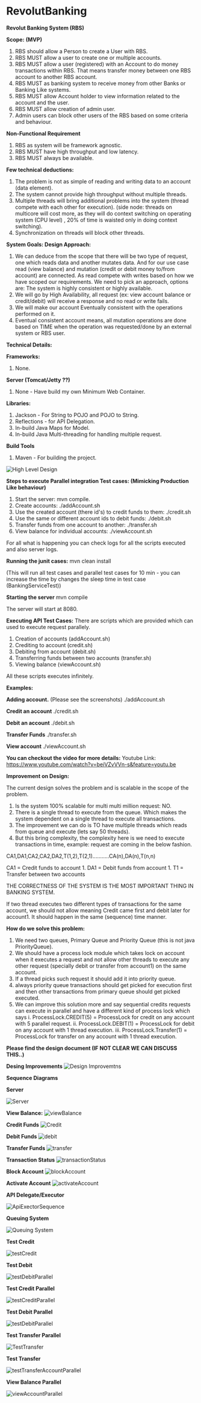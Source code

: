 # RevolutBanking

**Revolut Banking System (RBS)**

**Scope:** **(MVP)**

1. RBS should allow a Person to create a User with RBS.
2. RBS MUST allow a user to create one or multiple accounts.
3. RBS MUST allow a user (registered) with an Account to do money transactions
within RBS. That means transfer money between one RBS account to another RBS
 account.
4. RBS MUST as banking system to receive money from other Banks or Banking 
Like systems.
5. RBS MUST allow Account holder to view information related to the account 
and the user.
6. RBS MUST allow creation of admin user.
7. Admin users can block other users of the RBS based on some criteria and 
behaviour.


**Non-Functional Requirement**
1. RBS as system will be framework agnostic.
2. RBS MUST have high throughput and low latency.
3. RBS MUST always be available.

**Few technical deductions:**
1. The problem is not as simple of reading and writing data to an account 
(data element).
2. The system cannot provide high throughput without multiple threads.
3. Multiple threads will bring additional problems into the system (thread 
compete with each other for execution). (side node: threads on multicore will
 cost more, as they will do context switching on operating system (CPU level)
 , 20% of time is waisted only in doing context switching).
4. Synchronization on threads will block other threads.

**System Goals: Design Approach:**
1. We can deduce from the scope that there will be two type of request, one 
which reads data and another mutates data. And for our use case read (view 
balance) and mutation (credit or debit money to/from account) are connected. As 
read compete with writes based on how we have scoped our requirements. We need to 
pick an approach, options are: The system is highly consistent or highly 
available.
2. We will go by High Availability, all request (ex: view account balance or 
credit/debit) will receive a response and no read or write fails.
3. We will make our account Eventually consistent with the operations 
performed on it.
4. Eventual consistent account means, all mutation operations are done based on 
TIME when the operation was requested/done by an external system or RBS user.

**Technical Details:**

**Frameworks:**
1. None.

**Server (Tomcat/Jetty ??)**
1. None - Have build my own Minimum Web Container.

**Libraries:**
1. Jackson - For String to POJO and POJO to String.
2. Reflections - for API Delegation.
3. In-build Java Maps for Model.
4. In-build Java Multi-threading for handling multiple request.

**Build Tools**
1. Maven - For building the project.

![High Level Design](https://user-images.githubusercontent.com/3115397/61073406-fe1acc80-a432-11e9-9e78-74d13f6c50eb.png)


**Steps to execute Parallel integration Test cases: (Mimicking Production Like behaviour)**

1. Start the server:  mvn compile.
2. Create accounts: ./addAccount.sh
3. Use the created account (there id's) to credit funds to them: ./credit.sh
4. Use the same or different account ids to debit funds: ./debit.sh
5. Transfer funds from one account to another: ./transfer.sh
6. View balance for individual accounts: ./viewAccount.sh

For all what is happening you can check logs for all the scripts executed and
 also server logs.
 
 
**Running the junit cases:**
mvn clean install 

(This will run all test cases and parallel test cases for 
10 min - you can increase the time by changes the sleep time in test case (BankingServiceTest))

**Starting the server**
mvn compile

The server will start at 8080.

**Executing API Test Cases:**
There are scripts which are provided which can used to execute request 
parallely.
1. Creation of accounts (addAccount.sh)
2. Crediting to account (credit.sh)
3. Debiting from account (debit.sh)
4. Transferring funds between two accounts (transfer.sh)
5. Viewing balance (viewAccount.sh)

All these scripts executes infinitely.

**Examples:**

**Adding account.** (Please see the screenshots)
./addAccount.sh 

**Credit an account**
./credit.sh

**Debit an account**
./debit.sh

**Transfer Funds**
./transfer.sh

**View account**
./viewAccount.sh


**You can checkout the video for more details:**
Youtube Link: https://www.youtube.com/watch?v=beiVZvVVn-s&feature=youtu.be


**Improvement on Design:**
 
 The current design solves the problem and is scalable in the scope of the 
 problem.
 
 1. Is the system 100% scalable for multi multi million request: NO.
 2. There is a single thread to execute from the queue. Which makes the system
 dependent on a single thread to execute all transactions.
 3. The improvement we can do is TO have multiple threads which reads from queue
 and execute (lets say 50 threads).
 4. But this bring complexity, the complexity here is we need to execute 
 transactions in time, example: request are coming in the below fashion. 
 
 CA1,DA1,CA2,CA2,DA2,T(1,2),T(2,1)...........CA(n),DA(n),T(n,n)
 
 CA1 = Credit funds to account 1.
 DA1 = Debit funds from account 1.
 T1 = Transfer between two accounts
 
 THE CORRECTNESS OF THE SYSTEM IS THE MOST IMPORTANT THING IN BANKING SYSTEM.
 
 If two thread executes two different types of transactions for the same account,
 we should not allow meaning Credit came first and debit later for account1. It
 should happen in the same (sequence) time manner.
 
 **How do we solve this problem:**
 1. We need two queues, Primary Queue and Priority Queue (this is not java 
 PriorityQueue).
 2. We should have a process lock module which takes lock on account when it 
 executes a request and not allow other threads to execute any other request 
 (specially debit or transfer from account1) on the same account.
 3. If a thread picks such request it should add it into priority queue.
 4. always priority queue transactions should get picked for execution first 
 and  then other transactions from primary queue should get picked executed.
 5. We can improve this solution more and say sequential credits requests can 
 execute in parallel and have a different kind of process lock which says
     i. ProcessLock.CREDIT(5) = ProcessLock for credit on any account with 5 
     parallel request.
     ii. ProcessLock.DEBIT(1) = ProcessLock for debit on any account with 1 
     thread execution.
     iii. ProcessLock.Transfer(1) = ProcessLock for transfer on any account 
     with 1 thread execution.
 
   **Please find the design document (IF NOT CLEAR WE CAN DISCUSS THIS..)**
   
   **Desing Improvements**
   ![Design Improvemtns](https://user-images.githubusercontent.com/3115397/61146664-2ddfd800-a4f8-11e9-92f4-9e84fe4c5c57.png)


**Sequence Diagrams**

**Server**

![Server](https://user-images.githubusercontent.com/3115397/61119626-e0904600-a4b8-11e9-86dc-6e50612dbbf4.png)

**View Balance:**
![viewBalance](https://user-images.githubusercontent.com/3115397/61118965-7aef8a00-a4b7-11e9-8c96-ff55d084ec37.png)

**Credit Funds**
![Credit](https://user-images.githubusercontent.com/3115397/61118960-7a56f380-a4b7-11e9-85d0-5dccd909f814.png)

**Debit Funds**
![debit](https://user-images.githubusercontent.com/3115397/61118961-7a56f380-a4b7-11e9-93cc-36f7d81bd547.png)

**Transfer Funds**
![transfer](https://user-images.githubusercontent.com/3115397/61118964-7aef8a00-a4b7-11e9-8e12-e160785b4601.png)

**Transaction Status**
![transactionStatus](https://user-images.githubusercontent.com/3115397/61118962-7aef8a00-a4b7-11e9-9b93-97283f3f00c4.png)

**Block Account**
![blockAccount](https://user-images.githubusercontent.com/3115397/61118958-7a56f380-a4b7-11e9-89bf-f78a3885d48a.png)

**Activate Account**
![activateAccount](https://user-images.githubusercontent.com/3115397/61118954-79be5d00-a4b7-11e9-8e7e-7dd1a44488e4.png)

**API Delegate/Executor**

![ApiExectorSequence](https://user-images.githubusercontent.com/3115397/61118955-79be5d00-a4b7-11e9-9204-4db2536c9eaf.png)

**Queuing System**

![Queuing System](https://user-images.githubusercontent.com/3115397/61120497-bccdff80-a4ba-11e9-8d96-247758d40306.png)

**Test Credit**

![testCredit](https://user-images.githubusercontent.com/3115397/61120678-24844a80-a4bb-11e9-9064-5b1256a4d379.png)

**Test Debit**

![testDebitParallel](https://user-images.githubusercontent.com/3115397/61120693-2f3edf80-a4bb-11e9-8cac-ac32acac7b27.png)

**Test Credit Parallel**

![testCreditParallel](https://user-images.githubusercontent.com/3115397/61121047-e63b5b00-a4bb-11e9-8157-913410a6b695.png)

**Test Debit Parallel**

![testDebitParallel](https://user-images.githubusercontent.com/3115397/61121048-e63b5b00-a4bb-11e9-9992-8bb8a332161c.png)

**Test Transfer Parallel**

![TestTransfer](https://user-images.githubusercontent.com/3115397/61121049-e63b5b00-a4bb-11e9-9188-7f3d6f54ad42.png)

**Test Transfer**

![testTransferAccountParallel](https://user-images.githubusercontent.com/3115397/61121050-e6d3f180-a4bb-11e9-9e55-21faa20aa173.png)

**View Balance Parallel**

![viewAccountParallel](https://user-images.githubusercontent.com/3115397/61121052-e6d3f180-a4bb-11e9-9741-2acd6787fdbc.png)




